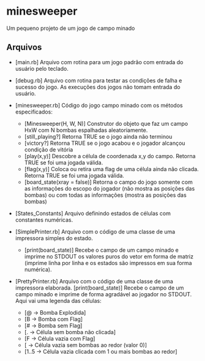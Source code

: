 # minesweeper

Um pequeno projeto de um jogo de campo minado

## Arquivos
  * [main.rb] Arquivo com rotina para um jogo padrão com entrada do usuário pelo teclado.
  
  * [debug.rb] Arquivo com rotina para testar as condições de falha e sucesso do jogo. As execuções dos jogos não tomam entrada do usuário.
  
  * [minesweeper.rb] Código do jogo campo minado com os métodos especificados:
    * [Minesweeper(H, W, N)] Construtor do objeto que faz um campo HxW com N bombas espalhadas aleatoriamente.
    * [still_playing?] Retorna TRUE se o jogo ainda não terminou
    * [victory?] Retorna TRUE se o jogo acabou e o jogador alcançou condição de vitória
    * [play(x,y)] Descobre a célula de coordenada x,y do campo. Retorna TRUE se foi uma jogada válida.
    * [flag(x,y)] Coloca ou retira uma flag de uma célula ainda não clicada. Retorna TRUE se foi uma jogada válida.
    * [board_state(xray = false)] Retorna o campo do jogo somente com as informações do escopo do jogador (não mostra as posições das bombas) ou com todas as informações (mostra as posições das bombas)

  * [States_Constants] Arquivo definindo estados de células com constantes numéricas. 
  
  * [SimplePrinter.rb] Arquivo com o código de uma classe de uma impressora simples do estado.
    * [print(board_state)] Recebe o campo de um campo minado e imprime no STDOUT os valores puros do vetor em forma de matriz (imprime linha por linha e os estados são impressos em sua forma numérica).

  * [PrettyPrinter.rb] Arquivo com o código de uma classe de uma impressora elaborada. 
    [print(board_state)] Recebe o campo de um campo minado e imprime de forma agradável ao jogador no STDOUT. Aqui vai uma legenda das células:
      * [@ -> Bomba Explodida]
      * [B -> Bomba com Flag]
      * [# -> Bomba sem Flag]
      * [. -> Célula sem bomba não clicada]
      * [F -> Célula vazia com Flag]
      * [  -> Célula vazia sem bombas ao redor (valor 0)]
      * [1..5 -> Célula vazia clicada com 1 ou mais bombas ao redor] 
